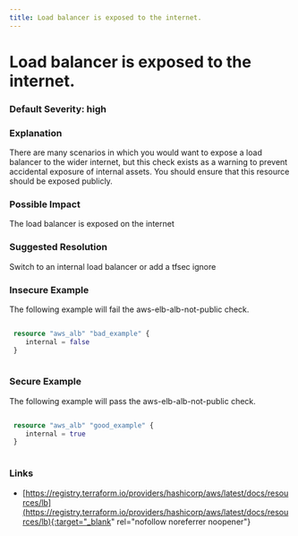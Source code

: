 ```yaml
---
title: Load balancer is exposed to the internet.
---
```


# Load balancer is exposed to the internet.

### Default Severity: <span class="severity high">high</span>

### Explanation

There are many scenarios in which you would want to expose a load balancer to the wider internet, but this check exists as a warning to prevent accidental exposure of internal assets. You should ensure that this resource should be exposed publicly.

### Possible Impact
The load balancer is exposed on the internet

### Suggested Resolution
Switch to an internal load balancer or add a tfsec ignore


### Insecure Example

The following example will fail the aws-elb-alb-not-public check.
```terraform

 resource "aws_alb" "bad_example" {
 	internal = false
 }
 
```



### Secure Example

The following example will pass the aws-elb-alb-not-public check.
```terraform

 resource "aws_alb" "good_example" {
 	internal = true
 }
 
```



### Links


- [https://registry.terraform.io/providers/hashicorp/aws/latest/docs/resources/lb](https://registry.terraform.io/providers/hashicorp/aws/latest/docs/resources/lb){:target="_blank" rel="nofollow noreferrer noopener"}



